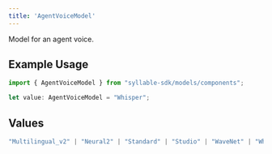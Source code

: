 ```yaml
---
title: 'AgentVoiceModel'
---
```


Model for an agent voice.

## Example Usage

```typescript
import { AgentVoiceModel } from "syllable-sdk/models/components";

let value: AgentVoiceModel = "Whisper";
```

## Values

```typescript
"Multilingual_v2" | "Neural2" | "Standard" | "Studio" | "WaveNet" | "Whisper"
```